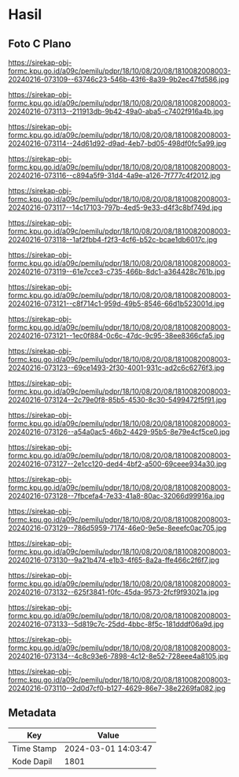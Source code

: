 # Hasil

## Foto C Plano

https://sirekap-obj-formc.kpu.go.id/a09c/pemilu/pdpr/18/10/08/20/08/1810082008003-20240216-073109--63746c23-546b-43f6-8a39-9b2ec47fd586.jpg

https://sirekap-obj-formc.kpu.go.id/a09c/pemilu/pdpr/18/10/08/20/08/1810082008003-20240216-073113--211913db-9b42-49a0-aba5-c7402f916a4b.jpg

https://sirekap-obj-formc.kpu.go.id/a09c/pemilu/pdpr/18/10/08/20/08/1810082008003-20240216-073114--24d61d92-d9ad-4eb7-bd05-498df0fc5a99.jpg

https://sirekap-obj-formc.kpu.go.id/a09c/pemilu/pdpr/18/10/08/20/08/1810082008003-20240216-073116--c894a5f9-31d4-4a9e-a126-7f777c4f2012.jpg

https://sirekap-obj-formc.kpu.go.id/a09c/pemilu/pdpr/18/10/08/20/08/1810082008003-20240216-073117--14c17103-797b-4ed5-9e33-d4f3c8bf749d.jpg

https://sirekap-obj-formc.kpu.go.id/a09c/pemilu/pdpr/18/10/08/20/08/1810082008003-20240216-073118--1af2fbb4-f2f3-4cf6-b52c-bcae1db6017c.jpg

https://sirekap-obj-formc.kpu.go.id/a09c/pemilu/pdpr/18/10/08/20/08/1810082008003-20240216-073119--61e7cce3-c735-466b-8dc1-a364428c761b.jpg

https://sirekap-obj-formc.kpu.go.id/a09c/pemilu/pdpr/18/10/08/20/08/1810082008003-20240216-073121--c8f714c1-959d-49b5-8546-66d1b523001d.jpg

https://sirekap-obj-formc.kpu.go.id/a09c/pemilu/pdpr/18/10/08/20/08/1810082008003-20240216-073121--1ec0f884-0c6c-47dc-9c95-38ee8366cfa5.jpg

https://sirekap-obj-formc.kpu.go.id/a09c/pemilu/pdpr/18/10/08/20/08/1810082008003-20240216-073123--69ce1493-2f30-4001-931c-ad2c6c6276f3.jpg

https://sirekap-obj-formc.kpu.go.id/a09c/pemilu/pdpr/18/10/08/20/08/1810082008003-20240216-073124--2c79e0f8-85b5-4530-8c30-5499472f5f91.jpg

https://sirekap-obj-formc.kpu.go.id/a09c/pemilu/pdpr/18/10/08/20/08/1810082008003-20240216-073126--a54a0ac5-46b2-4429-95b5-8e79e4cf5ce0.jpg

https://sirekap-obj-formc.kpu.go.id/a09c/pemilu/pdpr/18/10/08/20/08/1810082008003-20240216-073127--2e1cc120-ded4-4bf2-a500-69ceee934a30.jpg

https://sirekap-obj-formc.kpu.go.id/a09c/pemilu/pdpr/18/10/08/20/08/1810082008003-20240216-073128--7fbcefa4-7e33-41a8-80ac-32066d99916a.jpg

https://sirekap-obj-formc.kpu.go.id/a09c/pemilu/pdpr/18/10/08/20/08/1810082008003-20240216-073129--786d5959-7174-46e0-9e5e-8eeefc0ac705.jpg

https://sirekap-obj-formc.kpu.go.id/a09c/pemilu/pdpr/18/10/08/20/08/1810082008003-20240216-073130--9a21b474-e1b3-4f65-8a2a-ffe466c2f6f7.jpg

https://sirekap-obj-formc.kpu.go.id/a09c/pemilu/pdpr/18/10/08/20/08/1810082008003-20240216-073132--625f3841-f0fc-45da-9573-2fcf9f93021a.jpg

https://sirekap-obj-formc.kpu.go.id/a09c/pemilu/pdpr/18/10/08/20/08/1810082008003-20240216-073133--5d819c7c-25dd-4bbc-8f5c-181dddf06a9d.jpg

https://sirekap-obj-formc.kpu.go.id/a09c/pemilu/pdpr/18/10/08/20/08/1810082008003-20240216-073134--4c8c93e6-7898-4c12-8e52-728eee4a8105.jpg

https://sirekap-obj-formc.kpu.go.id/a09c/pemilu/pdpr/18/10/08/20/08/1810082008003-20240216-073110--2d0d7cf0-b127-4629-86e7-38e2269fa082.jpg


## Metadata

| Key        | Value               |
| ---------- | ------------------- |
| Time Stamp | 2024-03-01 14:03:47 |
| Kode Dapil | 1801                |



